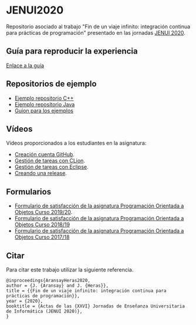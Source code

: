 # JENUI2020

Repositorio asociado al trabajo "Fin de un viaje infinito: integración continua para prácticas de programación" presentado en las jornadas [JENUI 2020](https://jenui2020.uv.es/).


## Guía para reproducir la experiencia

[Enlace a la guía](https://docs.google.com/document/d/1zzBjlfBkStHGtFYvCj1-TChFZ4UgESfSnpLtz0nIWEU/edit?usp=sharing)

## Repositorios de ejemplo
- [Ejemplo repositorio C++](https://github.com/POO1920/practica0401p01C)
- [Ejemplo repositorio Java](https://github.com/POO1920/practica0401p01Java)
- [Guion para los ejemplos](materiales/Guion_Practica_04_01_Parte01.pdf)

## Vídeos

Vídeos proporcionados a los estudiantes en la asignatura:
- [Creación cuenta GitHub](https://www.youtube.com/watch?v=BQPkH95VzQk).
- [Gestión de tareas con CLion](https://www.youtube.com/watch?v=v_enX8jCqOk).
- [Gestión de tareas con Eclipse](https://www.youtube.com/watch?v=8NgzQYv6yWI).
- [Creando una release](https://www.youtube.com/watch?v=pEh3itMmJOw).


## Formularios

- [Formulario de satisfacción de la asignatura Programación Orientada a Objetos Curso 2019/20](https://forms.gle/d5CFukstVwW9nYBt6).
- [Formulario de satisfacción de la asignatura Programación Orientada a Objetos Curso 2018/19](https://forms.gle/ZwMQ9jtP3gB1W8P28)
- [Formulario de satisfacción de la asignatura Programación Orientada a Objetos Curso 2017/18](https://forms.gle/eczDi3Qv4xVoE2Su5)

## Citar

Para citar este trabajo utilizar la siguiente referencia. 

```
@inproceedings{AransayHeras2020,
author = {J. {Aransay} and J. {Heras}},
title = {{Fin de un viaje infinito: integración continua para prácticas de programación}},
year = {2020},
booktitle = {Actas de las {XXVI} Jornadas de Enseñanza Universitaria de Informática (JENUI 2020)},
}
```

